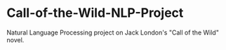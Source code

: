# Call-of-the-Wild-NLP-Project
Natural Language Processing project on Jack London's "Call of the Wild" novel.

